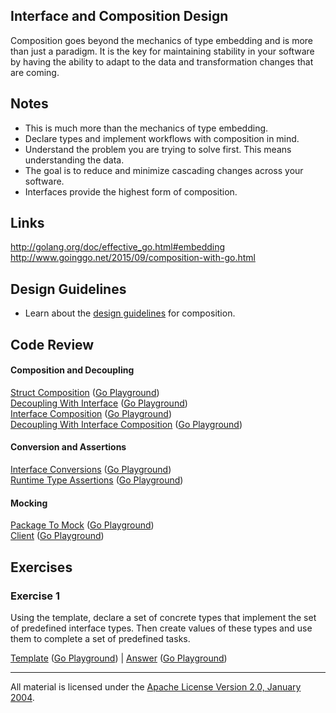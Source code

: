 ## Interface and Composition Design

Composition goes beyond the mechanics of type embedding and is more than just a paradigm. It is the key for maintaining stability in your software by having the ability to adapt to the data and transformation changes that are coming.

## Notes

* This is much more than the mechanics of type embedding.
* Declare types and implement workflows with composition in mind.
* Understand the problem you are trying to solve first. This means understanding the data.
* The goal is to reduce and minimize cascading changes across your software.
* Interfaces provide the highest form of composition.

## Links

http://golang.org/doc/effective_go.html#embedding  
http://www.goinggo.net/2015/09/composition-with-go.html

## Design Guidelines

* Learn about the [design guidelines](../../reading/design_guidelines.md) for composition.

## Code Review

#### Composition and Decoupling

[Struct Composition](example1/example1.go) ([Go Playground](http://play.golang.org/p/AbuUuqYhQx))  
[Decoupling With Interface](example2/example2.go) ([Go Playground](http://play.golang.org/p/oBH39i9OZv))  
[Interface Composition](example3/example3.go) ([Go Playground](http://play.golang.org/p/j55nTPKTk-))  
[Decoupling With Interface Composition](example4/example4.go) ([Go Playground](http://play.golang.org/p/zeE3PRlfFM))  

#### Conversion and Assertions

[Interface Conversions](example5/example5.go) ([Go Playground](http://play.golang.org/p/2K2svo0MR0))  
[Runtime Type Assertions](example6/example6.go) ([Go Playground](http://play.golang.org/p/tr-RGBxES-))

#### Mocking

[Package To Mock](example7/pubsub/pubsub.go) ([Go Playground](http://play.golang.org/p/3a_zYeR8M7))  
[Client](example7/example7.go) ([Go Playground](http://play.golang.org/p/guvjysMjgb))

## Exercises

### Exercise 1

Using the template, declare a set of concrete types that implement the set of predefined interface types. Then create values of these types and use them to complete a set of predefined tasks.

[Template](exercises/template1/template1.go) ([Go Playground](http://play.golang.org/p/MXFPUsqoxI)) | 
[Answer](exercises/exercise1/exercise1.go) ([Go Playground](http://play.golang.org/p/uXVupN6o4K))
___
All material is licensed under the [Apache License Version 2.0, January 2004](http://www.apache.org/licenses/LICENSE-2.0).

